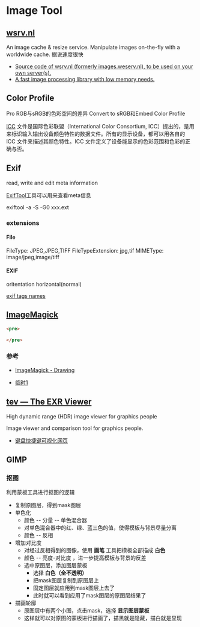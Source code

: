 # Image Tool

## [wsrv.nl](https://images.weserv.nl/)
An image cache & resize service. Manipulate images on-the-fly with a worldwide cache.
据说速度很快
- [Source code of wsrv.nl (formerly images.weserv.nl), to be used on your own server(s). ](https://github.com/weserv/images)
- [A fast image processing library with low memory needs. ](https://github.com/libvips/libvips)

## Color Profile
Pro RGB与sRGB的色彩空间的差异
Convert to sRGB和Embed Color Profile

[ICC](https://www.color.org/index.xalter) 文件是国际色彩联盟（International Color Consortium, ICC）提出的，是用来标识输入输出设备颜色特性的数据文件。所有的显示设备，都可以用各自的 ICC 文件来描述其颜色特性。ICC 文件定义了设备能显示的色彩范围和色彩的正确与否。

## Exif

read, write and edit meta information

[ExifTool](https://exiftool.org/)工具可以用来查看meta信息

exiftool -a -S -G0 xxx.ext

### extensions

#### File
FileType: JPEG,JPEG,TIFF
FileTypeExtension: jpg,tif
MIMEType: image/jpeg,image/tiff
#### EXIF
oritentation horizontal(normal)

[exif tags names](https://exiftool.org/TagNames/EXIF.html)

## [ImageMagick](https://imagemagick.org/)

```html
<pre>
    
</pre>
```

### 参考
- [ImageMagick - Drawing](https://ohmyweekly.github.io/notes/imagemagick-drawing/)

- [临时1](https://juejin.cn/post/7044561761747337223)

## [tev — The EXR Viewer](https://github.com/Tom94/tev)

High dynamic range (HDR) image viewer for graphics people 

Image viewer and comparison tool for graphics people.

- [键盘快捷键可视化网页](https://keycombiner.com/collecting/collections/shared/f050cc02-f23a-425c-b032-b4c3659c7ef4/)

## GIMP

### 抠图

利用蒙板工具进行抠图的逻辑

- 复制原图层，得到mask图层
- 单色化
    - 颜色 -- 分量 -- 单色混合器
    - 对单色混合器中的红、绿、蓝三色的值，使得模板与背景尽量分离
    - 颜色 -- 反相
- 增加对比度
    - 对经过反相得到的图像，使用 **画笔** 工具把模板全部描成 **白色**
    - 颜色 -- 亮度-对比度 ，进一步提高模板与背景的反差
    - 选中原图层，添加图层蒙板
        - 选择 **白色（全不透明）**
        - 把mask图层复制到原图层上
        - 固定图层就应用到mask图层上去了
        - 此时就可以看到应用了mask图层的原图层结果了
- 描画轮廓
    - 原图层中有两个小图，点击mask，选择 **显示图层蒙板**
    - 这样就可以对原图的蒙板进行描画了，描黑就是隐藏，描白就是显现
 
